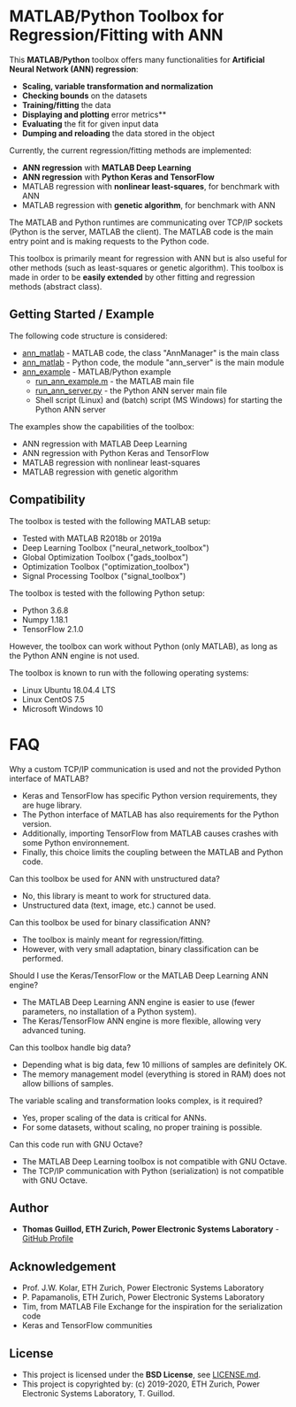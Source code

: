 # MATLAB/Python Toolbox for Regression/Fitting with ANN

This **MATLAB/Python** toolbox offers many functionalities for **Artificial Neural Network (ANN) regression**:
* **Scaling, variable transformation and normalization**
* **Checking bounds** on the datasets
* **Training/fitting** the data
* **Displaying and plotting** error metrics**
* **Evaluating** the fit for given input data
* **Dumping and reloading** the data stored in the object

Currently, the current regression/fitting methods are implemented:
* **ANN regression** with **MATLAB Deep Learning**
* **ANN regression** with **Python Keras and TensorFlow**
* MATLAB regression with **nonlinear least-squares**, for benchmark with ANN
* MATLAB regression with **genetic algorithm**, for benchmark with ANN

The MATLAB and Python runtimes are communicating over TCP/IP sockets (Python is the server, MATLAB the client).
The MATLAB code is the main entry point and is making requests to the Python code.

This toolbox is primarily meant for regression with ANN but is also useful for other methods (such as least-squares or genetic algorithm).
This toolbox is made in order to be **easily extended** by other fitting and regression methods (abstract class).

## Getting Started / Example

The following code structure is considered:
* [ann_matlab](ann_matlab) - MATLAB code, the class "AnnManager" is the main class
* [ann_matlab](ann_matlab) - Python code, the module "ann_server" is the main module
* [ann_example](ann_example) - MATLAB/Python example
    * [run_ann_example.m](ann_example/run_ann_example.m) - the MATLAB main file
    * [run_ann_server.py](ann_example/run_ann_server.py) - the Python ANN server main file
    * Shell script (Linux) and (batch) script (MS Windows) for starting the Python ANN server

The examples show the capabilities of the toolbox:
* ANN regression with MATLAB Deep Learning
* ANN regression with Python Keras and TensorFlow
* MATLAB regression with nonlinear least-squares
* MATLAB regression with genetic algorithm

## Compatibility

The toolbox is tested with the following MATLAB setup:
* Tested with MATLAB R2018b or 2019a
* Deep Learning Toolbox ("neural_network_toolbox")
* Global Optimization Toolbox ("gads_toolbox")
* Optimization Toolbox ("optimization_toolbox")
* Signal Processing Toolbox ("signal_toolbox")

The toolbox is tested with the following Python setup:
* Python 3.6.8
* Numpy 1.18.1
* TensorFlow 2.1.0

However, the toolbox can work without Python (only MATLAB), as long as the Python ANN engine is not used.

The toolbox is known to run with the following operating systems:
* Linux Ubuntu 18.04.4 LTS
* Linux CentOS 7.5
* Microsoft Windows 10

# FAQ

Why a custom TCP/IP communication is used and not the provided Python interface of MATLAB?
* Keras and TensorFlow has specific Python version requirements, they are huge library.
* The Python interface of MATLAB has also requirements for the Python version.
* Additionally, importing TensorFlow from MATLAB causes crashes with some Python environnement.
* Finally, this choice limits the coupling between the MATLAB and Python code.

Can this toolbox be used for ANN with unstructured data?
* No, this library is meant to work for structured data.
* Unstructured data (text, image, etc.) cannot be used.

Can this toolbox be used for binary classification ANN?
* The toolbox is mainly meant for regression/fitting.
* However, with very small adaptation, binary classification can be performed.

Should I use the Keras/TensorFlow or the MATLAB Deep Learning ANN engine?
* The MATLAB Deep Learning ANN engine is easier to use (fewer parameters, no installation of a Python system).
* The Keras/TensorFlow ANN engine is more flexible, allowing very advanced tuning.

Can this toolbox handle big data?
* Depending what is big data, few 10 millions of samples are definitely OK.
* The memory management model (everything is stored in RAM) does not allow billions of samples.

The variable scaling and transformation looks complex, is it required?
* Yes, proper scaling of the data is critical for ANNs.
* For some datasets, without scaling, no proper training is possible.

Can this code run with GNU Octave?
* The MATLAB Deep Learning toolbox is not compatible with GNU Octave.
* The TCP/IP communication with Python (serialization) is not compatible with GNU Octave.

## Author

* **Thomas Guillod, ETH Zurich, Power Electronic Systems Laboratory** - [GitHub Profile](https://github.com/otvam)

## Acknowledgement

* Prof. J.W. Kolar, ETH Zurich, Power Electronic Systems Laboratory
* P. Papamanolis, ETH Zurich, Power Electronic Systems Laboratory
* Tim, from MATLAB File Exchange for the inspiration for the serialization code
* Keras and TensorFlow communities

## License

* This project is licensed under the **BSD License**, see [LICENSE.md](LICENSE.md).
* This project is copyrighted by: (c) 2019-2020, ETH Zurich, Power Electronic Systems Laboratory, T. Guillod.
